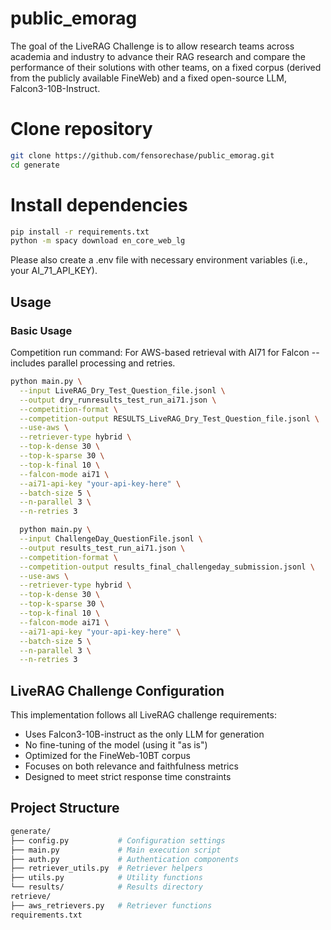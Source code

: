 # public_emorag
The goal of the LiveRAG Challenge is to allow research teams across academia and industry to advance their RAG research and compare the performance of their solutions with other teams, on a fixed corpus (derived from the publicly available FineWeb) and a fixed open-source LLM, Falcon3-10B-Instruct.


# Clone repository

```bash
git clone https://github.com/fensorechase/public_emorag.git
cd generate
```

# Install dependencies

```bash
pip install -r requirements.txt
python -m spacy download en_core_web_lg
```

Please also create a .env file with necessary environment variables (i.e., your AI_71_API_KEY).

## Usage

### Basic Usage

Competition run command: For AWS-based retrieval with AI71 for Falcon -- includes parallel processing and retries.

```bash
python main.py \
  --input LiveRAG_Dry_Test_Question_file.jsonl \
  --output dry_runresults_test_run_ai71.json \
  --competition-format \
  --competition-output RESULTS_LiveRAG_Dry_Test_Question_file.jsonl \
  --use-aws \
  --retriever-type hybrid \
  --top-k-dense 30 \
  --top-k-sparse 30 \
  --top-k-final 10 \
  --falcon-mode ai71 \
  --ai71-api-key "your-api-key-here" \
  --batch-size 5 \
  --n-parallel 3 \
  --n-retries 3

  python main.py \
  --input ChallengeDay_QuestionFile.jsonl \
  --output results_test_run_ai71.json \
  --competition-format \
  --competition-output results_final_challengeday_submission.jsonl \
  --use-aws \
  --retriever-type hybrid \
  --top-k-dense 30 \
  --top-k-sparse 30 \
  --top-k-final 10 \
  --falcon-mode ai71 \
  --ai71-api-key "your-api-key-here" \
  --batch-size 5 \
  --n-parallel 3 \
  --n-retries 3
```

## LiveRAG Challenge Configuration

This implementation follows all LiveRAG challenge requirements:

- Uses Falcon3-10B-instruct as the only LLM for generation
- No fine-tuning of the model (using it "as is")
- Optimized for the FineWeb-10BT corpus
- Focuses on both relevance and faithfulness metrics
- Designed to meet strict response time constraints

## Project Structure

```bash
generate/
├── config.py           # Configuration settings
├── main.py             # Main execution script
├── auth.py             # Authentication components
├── retriever_utils.py  # Retriever helpers
├── utils.py            # Utility functions
└── results/            # Results directory
retrieve/
├── aws_retrievers.py   # Retriever functions
requirements.txt
```
